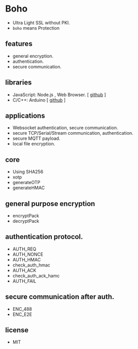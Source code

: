 # Boho

- Ultra Light SSL without PKI.
- ``boho`` means Protection 

## features
- general encryption.
- authentication.
- secure communication.

## libraries
- JavaScript: Node.js , Web Browser. [ [github](https://github.com/congtrol/boho) ] 
- C/C++: Arduino [ [github](https://github.com/congtrol/boho-arduino) ] 

## applications

- Websocket authentication, secure communication.
- secure TCP/Serial/Stream communication, authentication.
- secure MQTT payload.
- local file encryption.

## core
- Using SHA256
- xotp
- generateOTP
- generateHMAC

## general purpose encryption

- encryptPack
- decryptPack


## authentication protocol.

- AUTH_REQ
- AUTH_NONCE
- AUTH_HMAC
- check_auth_hmac
- AUTH_ACK
- check_auth_ack_hamc
- AUTH_FAIL

## secure communication after auth.

- ENC_488
- ENC_E2E


## license
- MIT